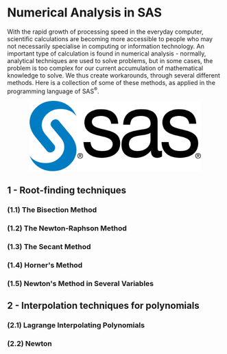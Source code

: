 # Numerical Analysis in SAS

With the rapid growth of processing speed in the everyday computer, scientific calculations are becoming more accessible to people who may not necessarily specialise in computing or information technology. An important type of calculation is found in numerical analysis - normally, analytical techniques are used to solve problems, but in some cases, the problem is too complex for our current accumulation of mathematical knowledge to solve. We thus create workarounds, through several different methods. Here is a collection of some of these methods, as applied in the programming language of SAS<sup>®</sup>.

<p align="center">
  <img width="400p" src="https://github.com/nuclearcheesecake/numerical-analysis-in-sas/blob/master/Misc/SAS.png">
</p>

## 1 - Root-finding techniques

### (1.1) The Bisection Method

### (1.2) The Newton-Raphson Method

### (1.3) The Secant Method

### (1.4) Horner's Method

### (1.5) Newton's Method in Several Variables


## 2 - Interpolation techniques for polynomials

### (2.1) Lagrange Interpolating Polynomials

### (2.2) Newton
